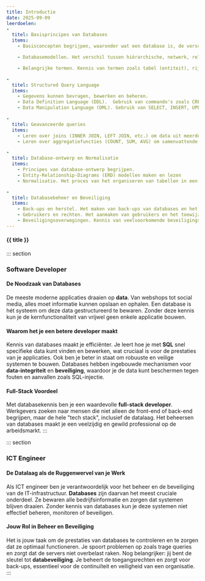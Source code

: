 ```yaml
---
title: Introductie
date: 2025-09-09
leerdoelen:
-
  titel: Basisprincipes van Databases
  items: 
    - Basisconcepten begrijpen, waaronder wat een database is, de verschillende soorten databases (zoals relationele en NoSQL-databases), en waarom ze worden gebruikt.

    - Databasemodellen. Het verschil tussen hiërarchische, netwerk, relationele en objectgeoriënteerde modellen.

    - Belangrijke termen. Kennis van termen zoals tabel (entiteit), rij (record), kolom (attribuut), primaire sleutel, en vreemde sleutel.

-
  titel: Structured Query Language
  items: 
    - Gegevens kunnen bevragen, bewerken en beheren.
    - Data Definition Language (DDL).  Gebruik van commando's zoals CREATE TABLE, ALTER TABLE en DROP TABLE om de structuur van een database te definiëren.
    - Data Manipulation Language (DML). Gebruik van SELECT, INSERT, UPDATE en DELETE om gegevens in de database te manipuleren.

-
  titel: Geavanceerde queries 
  items:
    - Leren over joins (INNER JOIN, LEFT JOIN, etc.) om data uit meerdere tabellen te combineren.
    - Leren over aggregatiefuncties (COUNT, SUM, AVG) om samenvattende rapporten te maken.

-
  titel: Database-ontwerp en Normalisatie
  items: 
    - Principes van database-ontwerp begrijpen.
    - Entity-Relationship-Diagrams (ERD) modellen maken en lezen
    - Normalisatie. Het proces van het organiseren van tabellen in een database om redundantie te verminderen en data-integriteit te verbeteren. De eerste, tweede en derde normaalvorm begrijpen.

-
  titel: Databasebeheer en Beveiliging
  items: 
    - Back-ups en herstel. Het maken van back-ups van databases en het herstellen van gegevens in geval van calamiteiten.
    - Gebruikers en rechten. Het aanmaken van gebruikers en het toewijzen van specifieke rechten.
    - Beveiligingsoverwegingen. Kennis van veelvoorkomende beveiligingsrisico's, zoals SQL-injectie, en methoden om deze te voorkomen.
---
```



#### {{ title }}

::: section
### Software Developer
#### De Noodzaak van Databases
De meeste moderne applicaties draaien op **data**. Van webshops tot social media, alles moet informatie kunnen opslaan en ophalen. Een database is hét systeem om deze data gestructureerd te bewaren. Zonder deze kennis kun je de kernfunctionaliteit van vrijwel geen enkele applicatie bouwen.

#### Waarom het je een betere developer maakt
Kennis van databases maakt je efficiënter. Je leert hoe je met **SQL** snel specifieke data kunt vinden en bewerken, wat cruciaal is voor de prestaties van je applicaties. Ook ben je beter in staat om robuuste en veilige systemen te bouwen. Databases hebben ingebouwde mechanismen voor **data-integriteit** en **beveiliging**, waardoor je de data kunt beschermen tegen fouten en aanvallen zoals SQL-injectie.

#### Full-Stack Voordeel
Met databasekennis ben je een waardevolle **full-stack developer**. Werkgevers zoeken naar mensen die niet alleen de front-end of back-end begrijpen, maar de hele "tech stack", inclusief de datalaag. Het beheersen van databases maakt je een veelzijdig en gewild professional op de arbeidsmarkt.
:::

::: section
### ICT Engineer
#### De Datalaag als de Ruggenwervel van je Werk
Als ICT engineer ben je verantwoordelijk voor het beheer en de beveiliging van de IT-infrastructuur. **Databases** zijn daarvan het meest cruciale onderdeel. Ze bewaren alle bedrijfsinformatie en zorgen dat systemen blijven draaien. Zonder kennis van databases kun je deze systemen niet effectief beheren, monitoren of beveiligen.

#### Jouw Rol in Beheer en Beveiliging
Het is jouw taak om de prestaties van databases te controleren en te zorgen dat ze optimaal functioneren. Je spoort problemen op zoals trage queries en zorgt dat de servers niet overbelast raken. Nog belangrijker: jij bent de sleutel tot **databeveiliging**. Je beheert de toegangsrechten en zorgt voor back-ups, essentieel voor de continuïteit en veiligheid van een organisatie.
:::